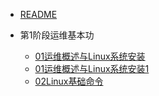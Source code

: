 - [README](README.md)

- 第1阶段运维基本功
  - [01运维概述与Linux系统安装](第1阶段运维基本功/01运维概述与Linux系统安装.md)
  - [01运维概述与Linux系统安装1](第1阶段运维基本功/01运维概述与Linux系统安装1.md)
  - [02Linux基础命令](第1阶段运维基本功/02Linux基础命令.md)
